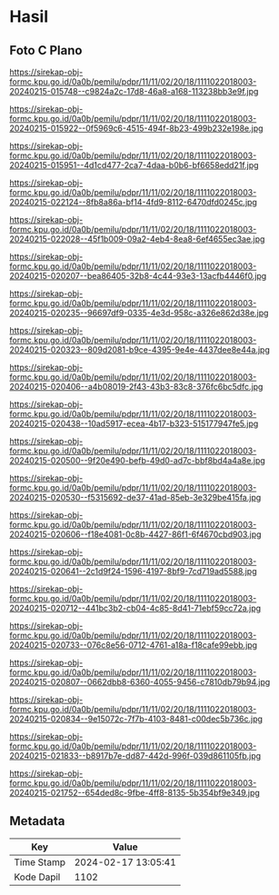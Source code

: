 # Hasil

## Foto C Plano

https://sirekap-obj-formc.kpu.go.id/0a0b/pemilu/pdpr/11/11/02/20/18/1111022018003-20240215-015748--c9824a2c-17d8-46a8-a168-113238bb3e9f.jpg

https://sirekap-obj-formc.kpu.go.id/0a0b/pemilu/pdpr/11/11/02/20/18/1111022018003-20240215-015922--0f5969c6-4515-494f-8b23-499b232e198e.jpg

https://sirekap-obj-formc.kpu.go.id/0a0b/pemilu/pdpr/11/11/02/20/18/1111022018003-20240215-015951--4d1cd477-2ca7-4daa-b0b6-bf6658edd21f.jpg

https://sirekap-obj-formc.kpu.go.id/0a0b/pemilu/pdpr/11/11/02/20/18/1111022018003-20240215-022124--8fb8a86a-bf14-4fd9-8112-6470dfd0245c.jpg

https://sirekap-obj-formc.kpu.go.id/0a0b/pemilu/pdpr/11/11/02/20/18/1111022018003-20240215-022028--45f1b009-09a2-4eb4-8ea8-6ef4655ec3ae.jpg

https://sirekap-obj-formc.kpu.go.id/0a0b/pemilu/pdpr/11/11/02/20/18/1111022018003-20240215-020207--bea86405-32b8-4c44-93e3-13acfb4446f0.jpg

https://sirekap-obj-formc.kpu.go.id/0a0b/pemilu/pdpr/11/11/02/20/18/1111022018003-20240215-020235--96697df9-0335-4e3d-958c-a326e862d38e.jpg

https://sirekap-obj-formc.kpu.go.id/0a0b/pemilu/pdpr/11/11/02/20/18/1111022018003-20240215-020323--809d2081-b9ce-4395-9e4e-4437dee8e44a.jpg

https://sirekap-obj-formc.kpu.go.id/0a0b/pemilu/pdpr/11/11/02/20/18/1111022018003-20240215-020406--a4b08019-2f43-43b3-83c8-376fc6bc5dfc.jpg

https://sirekap-obj-formc.kpu.go.id/0a0b/pemilu/pdpr/11/11/02/20/18/1111022018003-20240215-020438--10ad5917-ecea-4b17-b323-515177947fe5.jpg

https://sirekap-obj-formc.kpu.go.id/0a0b/pemilu/pdpr/11/11/02/20/18/1111022018003-20240215-020500--9f20e490-befb-49d0-ad7c-bbf8bd4a4a8e.jpg

https://sirekap-obj-formc.kpu.go.id/0a0b/pemilu/pdpr/11/11/02/20/18/1111022018003-20240215-020530--f5315692-de37-41ad-85eb-3e329be415fa.jpg

https://sirekap-obj-formc.kpu.go.id/0a0b/pemilu/pdpr/11/11/02/20/18/1111022018003-20240215-020606--f18e4081-0c8b-4427-86f1-6f4670cbd903.jpg

https://sirekap-obj-formc.kpu.go.id/0a0b/pemilu/pdpr/11/11/02/20/18/1111022018003-20240215-020641--2c1d9f24-1596-4197-8bf9-7cd719ad5588.jpg

https://sirekap-obj-formc.kpu.go.id/0a0b/pemilu/pdpr/11/11/02/20/18/1111022018003-20240215-020712--441bc3b2-cb04-4c85-8d41-71ebf59cc72a.jpg

https://sirekap-obj-formc.kpu.go.id/0a0b/pemilu/pdpr/11/11/02/20/18/1111022018003-20240215-020733--076c8e56-0712-4761-a18a-f18cafe99ebb.jpg

https://sirekap-obj-formc.kpu.go.id/0a0b/pemilu/pdpr/11/11/02/20/18/1111022018003-20240215-020807--0662dbb8-6360-4055-9456-c7810db79b94.jpg

https://sirekap-obj-formc.kpu.go.id/0a0b/pemilu/pdpr/11/11/02/20/18/1111022018003-20240215-020834--9e15072c-7f7b-4103-8481-c00dec5b736c.jpg

https://sirekap-obj-formc.kpu.go.id/0a0b/pemilu/pdpr/11/11/02/20/18/1111022018003-20240215-021833--b8917b7e-dd87-442d-996f-039d861105fb.jpg

https://sirekap-obj-formc.kpu.go.id/0a0b/pemilu/pdpr/11/11/02/20/18/1111022018003-20240215-021752--654ded8c-9fbe-4ff8-8135-5b354bf9e349.jpg


## Metadata

| Key        | Value               |
| ---------- | ------------------- |
| Time Stamp | 2024-02-17 13:05:41 |
| Kode Dapil | 1102                |



